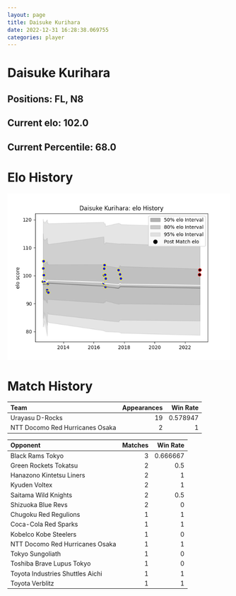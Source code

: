 ```yaml
---  
layout: page  
title: Daisuke Kurihara  
date: 2022-12-31 16:28:38.069755  
categories: player  
---
```

# Daisuke Kurihara

## Positions: FL, N8

## Current elo: 102.0

## Current Percentile: 68.0

# Elo History


![elo history](history_DaisukeKurihara.png)
# Match History


| Team                            |   Appearances |   Win Rate |
|:--------------------------------|--------------:|-----------:|
| Urayasu D-Rocks                 |            19 |   0.578947 |
| NTT Docomo Red Hurricanes Osaka |             2 |   1        |

| Opponent                         |   Matches |   Win Rate |
|:---------------------------------|----------:|-----------:|
| Black Rams Tokyo                 |         3 |   0.666667 |
| Green Rockets Tokatsu            |         2 |   0.5      |
| Hanazono Kintetsu Liners         |         2 |   1        |
| Kyuden Voltex                    |         2 |   1        |
| Saitama Wild Knights             |         2 |   0.5      |
| Shizuoka Blue Revs               |         2 |   0        |
| Chugoku Red Regulions            |         1 |   1        |
| Coca-Cola Red Sparks             |         1 |   1        |
| Kobelco Kobe Steelers            |         1 |   0        |
| NTT Docomo Red Hurricanes Osaka  |         1 |   1        |
| Tokyo Sungoliath                 |         1 |   0        |
| Toshiba Brave Lupus Tokyo        |         1 |   0        |
| Toyota Industries Shuttles Aichi |         1 |   1        |
| Toyota Verblitz                  |         1 |   1        |